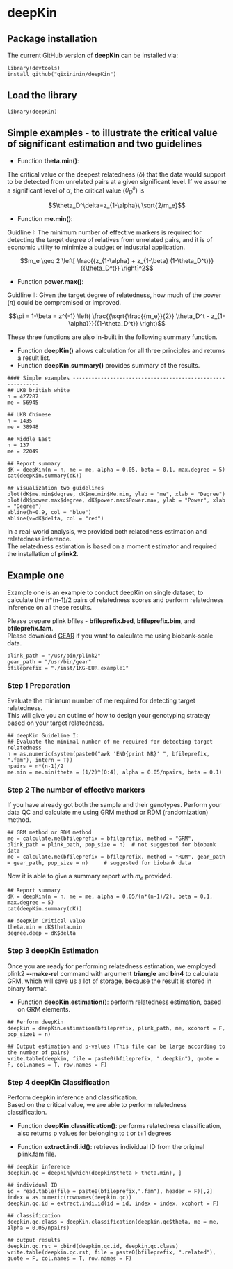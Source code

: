 
# deepKin

## Package installation
The current GitHub version of **deepKin** can be installed via:
```
library(devtools)
install_github("qixininin/deepKin")
```

## Load the library
```
library(deepKin)
```

## Simple examples - to illustrate the critical value of significant estimation and two guidelines

- Function **theta.min()**:

The critical value or the deepest relatedness ($\delta$) that the data would support to be detected from unrelated pairs at a given significant level. If we assume a significant level of $\alpha$, the critical value ($\theta_D^\delta$) is    

$$\theta_D^\delta=z_{1-\alpha}\ \sqrt{2/m_e}$$

- Function **me.min()**:

Guidline I: The minimum number of effective markers is required for detecting the target degree of relatives from unrelated pairs, and it is of economic utility to minimize a budget or industrial application.    

$$m_e \geq 2 \left[ \frac{{z_{1-\alpha} + z_{1-\beta} (1-\theta_D^t)}}{{\theta_D^t}} \right]^2$$

- Function **power.max()**:    

Guidline II: Given the target degree of relatedness, how much of the power ($\pi$) could be compromised or improved.  

$$\pi = 1-\beta = z^{-1} \left( \frac{{\sqrt{\frac{{m_e}}{2}} \theta_D^t - z_{1-\alpha}}}{{1-\theta_D^t}} \right)$$

These three functions are also in-built in the following summary function.    

- Function **deepKin()** allows calculation for all three principles and returns a result list.
- Function **deepKin.summary()** provides summary of the results.
```
#### Simple examples -----------------------------------------------------------
## UKB british white
n = 427287
me = 56945

## UKB Chinese
n = 1435
me = 38948

## Middle East
n = 137
me = 22049

## Report summary
dK = deepKin(n = n, me = me, alpha = 0.05, beta = 0.1, max.degree = 5)
cat(deepKin.summary(dK))

## Visualization two guidelines
plot(dK$me.min$degree, dK$me.min$Me.min, ylab = "me", xlab = "Degree")
plot(dK$power.max$degree, dK$power.max$Power.max, ylab = "Power", xlab = "Degree")
abline(h=0.9, col = "blue")
abline(v=dK$delta, col = "red")
```

In a real-world analysis, we provided both relatedness estimation and relatedness inference.    
The relatedness estimation is based on a moment estimator and required the installation of **plink2**.    

## Example one
Example one is an example to conduct deepKin on single dataset, to calculate the n*(n-1)/2 pairs of relatedness scores and perform relatedness inference on all these results.

Please prepare plink bfiles - **bfileprefix.bed**, **bfileprefix.bim**, and **bfileprefix.fam**.   
Please download [GEAR](https://github.com/gc5k/GEAR) if you want to calculate me using biobank-scale data.   

```
plink_path = "/usr/bin/plink2"
gear_path = "/usr/bin/gear"
bfileprefix = "./inst/1KG-EUR.example1"
```

### Step 1 Preparation
Evaluate the minimum number of me required for detecting target relatedness.    
This will give you an outline of how to design your genotyping strategy based on your target relatedness.     

```
## deepKin Guideline I:
## Evaluate the minimal number of me required for detecting target relatedness
n = as.numeric(system(paste0("awk 'END{print NR}' ", bfileprefix, ".fam"), intern = T))
npairs = n*(n-1)/2
me.min = me.min(theta = (1/2)^(0:4), alpha = 0.05/npairs, beta = 0.1)
```

### Step 2 The number of effective markers
If you have already got both the sample and their genotypes. Perform your data QC and calculate me using GRM method or RDM (randomization) method.    

```
## GRM method or RDM method
me = calculate.me(bfileprefix = bfileprefix, method = "GRM", plink_path = plink_path, pop_size = n)  # not suggested for biobank data
me = calculate.me(bfileprefix = bfileprefix, method = "RDM", gear_path = gear_path, pop_size = n)     # suggested for biobank data
```
Now it is able to give a summary report with $m_e$ provided.

```
## Report summary
dK = deepKin(n = n, me = me, alpha = 0.05/(n*(n-1)/2), beta = 0.1, max.degree = 5)
cat(deepKin.summary(dK))

## deepKin Critical value
theta.min = dK$theta.min
degree.deep = dK$delta
```

### Step 3 deepKin Estimation
Once you are ready for performing relatedness estimation, we employed plink2 **--make-rel** command with argument **triangle** and **bin4** to calculate GRM, which will save us a lot of storage, because the result is stored in binary format.    

- Function **deepKin.estimation()**: perform relatedness estimation, based on GRM elements.    

```
## Perform deepKin
deepkin = deepKin.estimation(bfileprefix, plink_path, me, xcohort = F, pop_size1 = n)

## Output estimation and p-values (This file can be large according to the number of pairs)
write.table(deepkin, file = paste0(bfileprefix, ".deepkin"), quote = F, col.names = T, row.names = F)
```

### Step 4 deepKin Classification
Perform deepkin inference and classification.   
Based on the critical value, we are able to perform relatedness classification.    

- Function **deepKin.classification()**: performs relatedness classification, also returns p values for belonging to t or t+1 degrees    

- Function **extract.indi.id()**: retrieves individual ID from the original plink.fam file.    

```
## deepkin inference
deepkin.qc = deepkin[which(deepkin$theta > theta.min), ]

## individual ID
id = read.table(file = paste0(bfileprefix,".fam"), header = F)[,2]
index = as.numeric(rownames(deepkin.qc))
deepkin.qc.id = extract.indi.id(id = id, index = index, xcohort = F)

## classification
deepkin.qc.class = deepKin.classification(deepkin.qc$theta, me = me, alpha = 0.05/npairs)

## output results
deepkin.qc.rst = cbind(deepkin.qc.id, deepkin.qc.class)
write.table(deepkin.qc.rst, file = paste0(bfileprefix, ".related"), quote = F, col.names = T, row.names = F)
```
